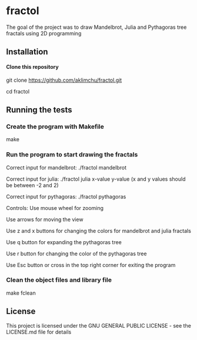 # fractol
The goal of the project was to draw Mandelbrot, Julia and 
Pythagoras tree fractals using 2D programming

## Installation

<!-- start:code block -->
#### Clone this repository
git clone https://github.com/aklimchu/fractol.git

cd fractol

<!-- end:code block -->

## Running the tests

<!-- start:code block -->
### Create the program with Makefile
make

### Run the program to start drawing the fractals
Correct input for mandelbrot: ./fractol mandelbrot

Correct input for julia: ./fractol julia x-value y-value (x and y values should be between -2 and 2)

Correct input for pythagoras: ./fractol pythagoras

Controls:
Use mouse wheel for zooming

Use arrows for moving the view

Use z and x buttons for changing the colors for mandelbrot and julia fractals

Use q button for expanding the pythagoras tree

Use r button for changing the color of the pythagoras tree

Use Esc button or cross in the top right corner for exiting the program

### Clean the object files and library file
make fclean
<!-- end:code block -->

## License
This project is licensed under the GNU GENERAL PUBLIC LICENSE - see the LICENSE.md file for details
